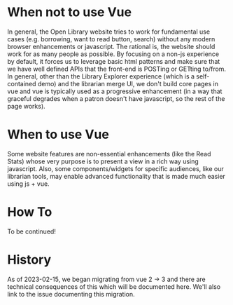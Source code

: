 


# When not to use Vue

In general, the Open Library website tries to work for fundamental use cases (e.g. borrowing, want to read button, search) without any modern browser enhancements or javascript. The rational is, the website should work for as many people as possible. By focusing on a non-js experience by default, it forces us to leverage basic html patterns and make sure that we have well defined APIs that the front-end is POSTing or GETting to/from. In general, other than the Library Explorer experience (which is a self-contained demo) and the librarian merge UI, we don't build core pages in vue and vue is typically used as a progressive enhancement (in a way that graceful degrades when a patron doesn't have javascript, so the rest of the page works).

# When to use Vue

Some website features are non-essential enhancements (like the Read Stats) whose very purpose is to present a view in a rich way using javascript. Also, some components/widgets for specific audiences, like our librarian tools, may enable advanced functionality that is made much easier using js + vue.

# How To

To be continued!

# History

As of 2023-02-15, we began migrating from vue 2 -> 3 and there are technical consequences of this which will be documented here. We'll also link to the issue documenting this migration.
